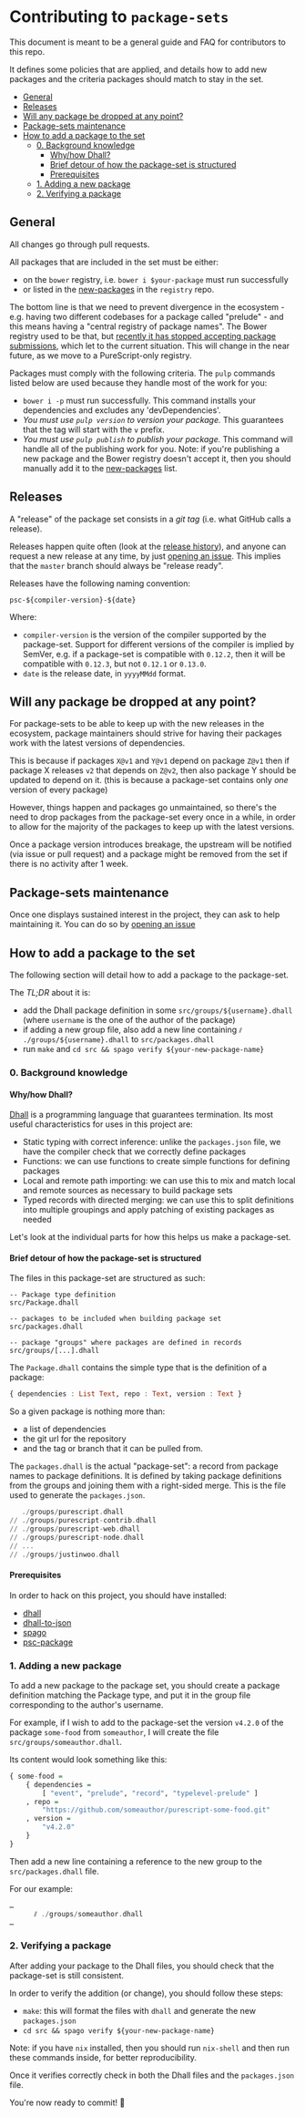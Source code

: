 # Contributing to `package-sets`

This document is meant to be a general guide and FAQ for contributors to this repo.

It defines some policies that are applied, and details how to add new packages and the criteria packages should match to stay in the set.


- [General](#general)
- [Releases](#releases)
- [Will any package be dropped at any point?](#will-any-package-be-dropped-at-any-point)
- [Package-sets maintenance](#package-sets-maintenance)
- [How to add a package to the set](#how-to-add-a-package-to-the-set)
  - [0. Background knowledge](#0-background-knowledge)
    - [Why/how Dhall?](#whyhow-dhall)
    - [Brief detour of how the package-set is structured](#brief-detour-of-how-the-package-set-is-structured)
    - [Prerequisites](#prerequisites)
  - [1. Adding a new package](#1-adding-a-new-package)
  - [2. Verifying a package](#2-verifying-a-package)


## General

All changes go through pull requests.

All packages that are included in the set must be either:
- on the `bower` registry, i.e. `bower i $your-package` must run successfully
- or listed in the [new-packages] in the `registry` repo.

The bottom line is that we need to prevent divergence in the ecosystem - e.g. having two different codebases for a package called "prelude" - and this means having a "central registry of package names".
The Bower registry used to be that, but [recently it has stopped accepting package submissions][no-bower], which let to the current situation. This will change in the near future, as we move to a PureScript-only registry.

Packages must comply with the following criteria. The `pulp` commands listed below are used because they handle most of the work for you:
- `bower i -p` must run successfully.
  This command installs your dependencies and excludes any 'devDependencies'.
- _You must use `pulp version` to version your package._
  This guarantees that the tag will start with the `v` prefix.
- _You must use `pulp publish` to publish your package._
  This command will handle all of the publishing work for you.
  Note: if you're publishing a new package and the Bower registry doesn't accept it, then you should manually add it to the [new-packages] list.

## Releases

A "release" of the package set consists in a *git tag* (i.e. what GitHub calls a release).

Releases happen quite often (look at the [release history][releases]), and anyone can request a new release at any time, by just [opening an issue][issues].
This implies that the `master` branch should always be "release ready".

Releases have the following naming convention:
```
psc-${compiler-version}-${date}
```

Where:
- `compiler-version` is the version of the compiler supported by the package-set.
  Support for different versions of the compiler is implied by SemVer, e.g. if a package-set is compatible with `0.12.2`, then it will be compatible with `0.12.3`, but not `0.12.1` or `0.13.0`.
- `date` is the release date, in `yyyyMMdd` format.

## Will any package be dropped at any point?

For package-sets to be able to keep up with the new releases in the ecosystem, package maintainers should strive for having their packages work with the latest versions of dependencies.

This is because if packages `X@v1` and `Y@v1` depend on package `Z@v1` then if package X releases `v2` that depends on `Z@v2`, then also package Y should be updated to depend on it. (this is because a package-set contains only *one* version of every package)

However, things happen and packages go unmaintained, so there's the need to drop packages from the package-set every once in a while, in order to allow for the majority of the packages to keep up with the latest versions.

Once a package version introduces breakage, the upstream will be notified (via issue or pull request) and a package might be removed from the set if there is no activity after 1 week.

## Package-sets maintenance

Once one displays sustained interest in the project, they can ask to help maintaining it.
You can do so by [opening an issue][issues]

## How to add a package to the set

The following section will detail how to add a package to the package-set.

The *TL;DR* about it is:
- add the Dhall package definition in some `src/groups/${username}.dhall` (where `username` is the one of the author of the package)
- if adding a new group file, also add a new line containing `⫽ ./groups/${username}.dhall` to `src/packages.dhall`
- run `make` and `cd src && spago verify ${your-new-package-name}`

### 0. Background knowledge

#### Why/how Dhall?

[Dhall](https://github.com/dhall-lang/dhall-lang) is a programming language that guarantees
termination. Its most useful characteristics for uses in this project are:
* Static typing with correct inference: unlike the `packages.json` file, we have the compiler check that we correctly define packages
* Functions: we can use functions to create simple functions for defining packages
* Local and remote path importing: we can use this to mix and match local and remote sources as necessary to build package sets
* Typed records with directed merging: we can use this to split definitions into multiple groupings and apply patching of existing packages as needed

Let's look at the individual parts for how this helps us make a package-set.

#### Brief detour of how the package-set is structured

The files in this package-set are structured as such:

```
-- Package type definition
src/Package.dhall

-- packages to be included when building package set
src/packages.dhall

-- package "groups" where packages are defined in records
src/groups/[...].dhall
```

The `Package.dhall` contains the simple type that is the definition of a package:

```hs
{ dependencies : List Text, repo : Text, version : Text }
```

So a given package is nothing more than:
- a list of dependencies
- the git url for the repository
- and the tag or branch that it can be pulled from.

The `packages.dhall` is the actual "package-set": a record from package names to package definitions.
It is defined by taking package definitions from the groups and joining them with a right-sided merge.
This is the file used to generate the `packages.json`.


```hs
   ./groups/purescript.dhall
// ./groups/purescript-contrib.dhall
// ./groups/purescript-web.dhall
// ./groups/purescript-node.dhall
// ...
// ./groups/justinwoo.dhall
```

#### Prerequisites

In order to hack on this project, you should have installed:
- [dhall]
- [dhall-to-json][dhall]
- [spago]
- [psc-package]

### 1. Adding a new package

To add a new package to the package set, you should create a package definition matching the Package type, and put it in the group file corresponding to the author's username.

For example, if I wish to add to the package-set the version `v4.2.0` of the package `some-food` from `someauthor`, I will create the file `src/groups/someauthor.dhall`.

Its content would look something like this:

```hs
{ some-food =
    { dependencies =
        [ "event", "prelude", "record", "typelevel-prelude" ]
    , repo =
        "https://github.com/someauthor/purescript-some-food.git"
    , version =
        "v4.2.0"
    }
}
```

Then add a new line containing a reference to the new group to the `src/packages.dhall` file.

For our example:

```hs
…
      ⫽ ./groups/someauthor.dhall
…
```


### 2. Verifying a package

After adding your package to the Dhall files, you should check that the package-set is still consistent.

In order to verify the addition (or change), you should follow these steps:
- `make`: this will format the files with `dhall` and generate the new `packages.json`
- `cd src && spago verify ${your-new-package-name}`

Note: if you have `nix` installed, then you should run `nix-shell` and then run these commands inside, for better reproducibility.

Once it verifies correctly check in both the Dhall files and the `packages.json` file.

You're now ready to commit! 🙂

[jq]: https://github.com/stedolan/jq
[psc-package]: https://github.com/purescript/psc-package/
[dhall]: https://github.com/dhall-lang/dhall-haskell
[releases]: https://github.com/purescript/package-sets/releases
[issues]: https://github.com/purescript/package-sets/issues
[spago]: https://github.com/spacchetti/spago
[bower]: https://bower.io/
[pulp]: https://github.com/purescript-contrib/pulp
[no-bower]: https://discourse.purescript.org/t/the-bower-registry-is-no-longer-accepting-package-submissions/1103
[new-packages]: https://github.com/purescript/registry/blob/master/bower-packages.json